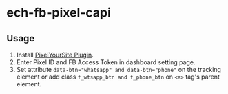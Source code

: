 # ech-fb-pixel-capi
## Usage
1. Install [PixelYourSite Plugin](<https://wordpress.org/plugins/pixelyoursite/>).
2. Enter Pixel ID and FB Access Token in dashboard setting page.
3. Set attribute `data-btn="whatsapp" and data-btn="phone"` on the tracking element or add class `f_wtsapp_btn and f_phone_btn` on ```<a>``` tag's parent element.
